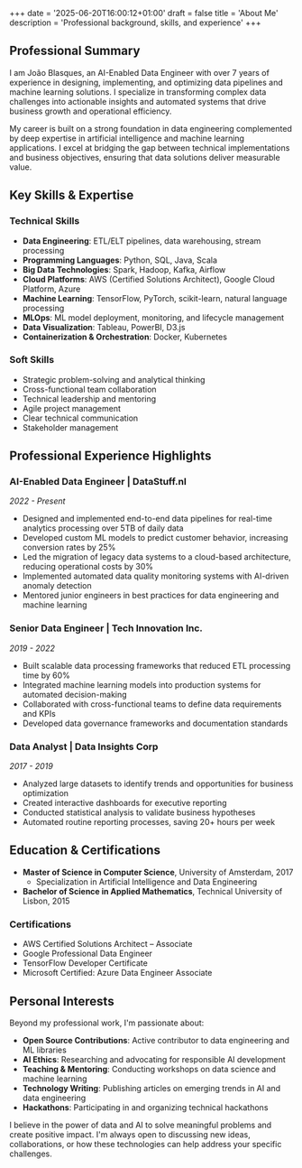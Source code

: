 +++
date = '2025-06-20T16:00:12+01:00'
draft = false
title = 'About Me'
description = 'Professional background, skills, and experience'
+++

## Professional Summary

I am João Blasques, an AI-Enabled Data Engineer with over 7 years of experience in designing, implementing, and optimizing data pipelines and machine learning solutions. I specialize in transforming complex data challenges into actionable insights and automated systems that drive business growth and operational efficiency.

My career is built on a strong foundation in data engineering complemented by deep expertise in artificial intelligence and machine learning applications. I excel at bridging the gap between technical implementations and business objectives, ensuring that data solutions deliver measurable value.

## Key Skills & Expertise

### Technical Skills
- **Data Engineering**: ETL/ELT pipelines, data warehousing, stream processing
- **Programming Languages**: Python, SQL, Java, Scala
- **Big Data Technologies**: Spark, Hadoop, Kafka, Airflow
- **Cloud Platforms**: AWS (Certified Solutions Architect), Google Cloud Platform, Azure
- **Machine Learning**: TensorFlow, PyTorch, scikit-learn, natural language processing
- **MLOps**: ML model deployment, monitoring, and lifecycle management
- **Data Visualization**: Tableau, PowerBI, D3.js
- **Containerization & Orchestration**: Docker, Kubernetes

### Soft Skills
- Strategic problem-solving and analytical thinking
- Cross-functional team collaboration
- Technical leadership and mentoring
- Agile project management
- Clear technical communication
- Stakeholder management

## Professional Experience Highlights

### AI-Enabled Data Engineer | DataStuff.nl
*2022 - Present*

- Designed and implemented end-to-end data pipelines for real-time analytics processing over 5TB of daily data
- Developed custom ML models to predict customer behavior, increasing conversion rates by 25%
- Led the migration of legacy data systems to a cloud-based architecture, reducing operational costs by 30%
- Implemented automated data quality monitoring systems with AI-driven anomaly detection
- Mentored junior engineers in best practices for data engineering and machine learning

### Senior Data Engineer | Tech Innovation Inc.
*2019 - 2022*

- Built scalable data processing frameworks that reduced ETL processing time by 60%
- Integrated machine learning models into production systems for automated decision-making
- Collaborated with cross-functional teams to define data requirements and KPIs
- Developed data governance frameworks and documentation standards

### Data Analyst | Data Insights Corp
*2017 - 2019*

- Analyzed large datasets to identify trends and opportunities for business optimization
- Created interactive dashboards for executive reporting
- Conducted statistical analysis to validate business hypotheses
- Automated routine reporting processes, saving 20+ hours per week

## Education & Certifications

- **Master of Science in Computer Science**, University of Amsterdam, 2017
  - Specialization in Artificial Intelligence and Data Engineering
- **Bachelor of Science in Applied Mathematics**, Technical University of Lisbon, 2015

### Certifications
- AWS Certified Solutions Architect – Associate
- Google Professional Data Engineer
- TensorFlow Developer Certificate
- Microsoft Certified: Azure Data Engineer Associate

## Personal Interests

Beyond my professional work, I'm passionate about:

- **Open Source Contributions**: Active contributor to data engineering and ML libraries
- **AI Ethics**: Researching and advocating for responsible AI development
- **Teaching & Mentoring**: Conducting workshops on data science and machine learning
- **Technology Writing**: Publishing articles on emerging trends in AI and data engineering
- **Hackathons**: Participating in and organizing technical hackathons

I believe in the power of data and AI to solve meaningful problems and create positive impact. I'm always open to discussing new ideas, collaborations, or how these technologies can help address your specific challenges.
